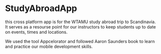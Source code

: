 # StudyAbroadApp
this cross platform app is for the WTAMU study abroad trip to Scandinavia.
It serves as a resourse point for our instructors to keep students up to date on events, times and locations.

We used the tool Appcelorator and followed Aaron Saunders book to learn and practice our mobile development skills. 
